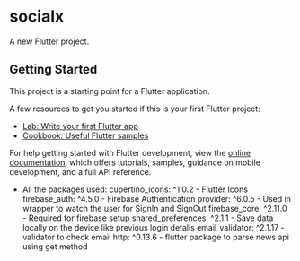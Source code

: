 # socialx

A new Flutter project.

## Getting Started

This project is a starting point for a Flutter application.

A few resources to get you started if this is your first Flutter project:

- [Lab: Write your first Flutter app](https://docs.flutter.dev/get-started/codelab)
- [Cookbook: Useful Flutter samples](https://docs.flutter.dev/cookbook)

For help getting started with Flutter development, view the
[online documentation](https://docs.flutter.dev/), which offers tutorials,
samples, guidance on mobile development, and a full API reference.
  
 - All the packages used: 
    cupertino_icons: ^1.0.2 - Flutter Icons
    firebase_auth: ^4.5.0 - Firebase Authentication
    provider: ^6.0.5 - Used in wrapper to watch the user for SignIn and SignOut
    firebase_core: ^2.11.0 - Required for firebase setup
    shared_preferences: ^2.1.1 - Save data locally on the device like previous login detalis
    email_validator: ^2.1.17 - validator to check email
    http: ^0.13.6 - flutter package to parse news api using get method

